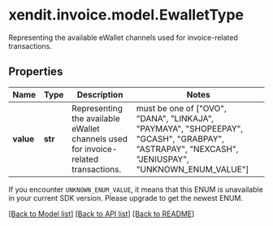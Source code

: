 # xendit.invoice.model.EwalletType

Representing the available eWallet channels used for invoice-related transactions.

## Properties
| Name | Type | Description | Notes |
| ------------ | ------------- | ------------- | ------------- |
| **value** | **str** | Representing the available eWallet channels used for invoice-related transactions. |  must be one of ["OVO", "DANA", "LINKAJA", "PAYMAYA", "SHOPEEPAY", "GCASH", "GRABPAY", "ASTRAPAY", "NEXCASH", "JENIUSPAY", "UNKNOWN_ENUM_VALUE"] |

If you encounter `UNKNOWN_ENUM_VALUE`, it means that this ENUM is unavailable in your current SDK version. Please upgrade to get the newest ENUM.

[[Back to Model list]](../README.md#documentation-for-models) [[Back to API list]](../README.md#documentation-for-api-endpoints) [[Back to README]](../README.md)


